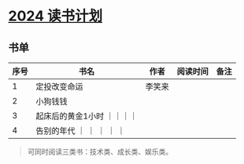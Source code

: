 # [2024 读书计划](https://github.com/Narglc/gitblog/issues/3)

## 书单

| 序号  | 书名     | 作者  | 阅读时间 | 备注  |
|-----|--------|-----|------|-----|
| 1   | 定投改变命运 | 李笑来 |      |     |
| 2   | 小狗钱钱   |     |      |     |
| 3   | 起床后的黄金1小时 ｜｜｜｜
| 4   | 告别的年代 ｜     ｜ ｜ ｜ ｜


> 可同时阅读三类书：技术类、成长类、娱乐类。
